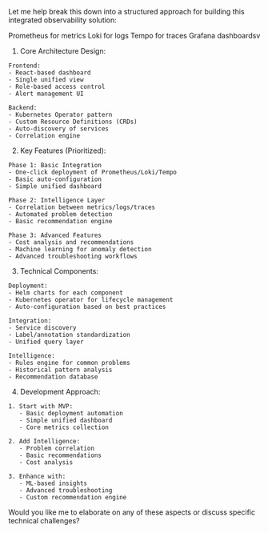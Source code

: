 Let me help break this down into a structured approach for building this integrated observability solution:

Prometheus for metrics
Loki for logs
Tempo for traces
Grafana dashboardsv

1. Core Architecture Design:
```
Frontend:
- React-based dashboard
- Single unified view
- Role-based access control
- Alert management UI

Backend:
- Kubernetes Operator pattern
- Custom Resource Definitions (CRDs)
- Auto-discovery of services
- Correlation engine
```

2. Key Features (Prioritized):
```
Phase 1: Basic Integration
- One-click deployment of Prometheus/Loki/Tempo
- Basic auto-configuration
- Simple unified dashboard

Phase 2: Intelligence Layer
- Correlation between metrics/logs/traces
- Automated problem detection
- Basic recommendation engine

Phase 3: Advanced Features
- Cost analysis and recommendations
- Machine learning for anomaly detection
- Advanced troubleshooting workflows
```

3. Technical Components:
```
Deployment:
- Helm charts for each component
- Kubernetes operator for lifecycle management
- Auto-configuration based on best practices

Integration:
- Service discovery
- Label/annotation standardization
- Unified query layer

Intelligence:
- Rules engine for common problems
- Historical pattern analysis
- Recommendation database
```

4. Development Approach:
```
1. Start with MVP:
   - Basic deployment automation
   - Simple unified dashboard
   - Core metrics collection

2. Add Intelligence:
   - Problem correlation
   - Basic recommendations
   - Cost analysis

3. Enhance with:
   - ML-based insights
   - Advanced troubleshooting
   - Custom recommendation engine
```

Would you like me to elaborate on any of these aspects or discuss specific technical challenges?
